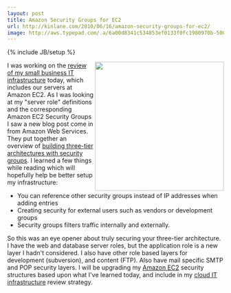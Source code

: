 ```yaml
---
layout: post
title: Amazon Security Groups for EC2
url: http://kinlane.com/2010/06/16/amazon-security-groups-for-ec2/
image: http://aws.typepad.com/.a/6a00d8341c534853ef0133f0fc1980970b-500wi
---
```

{% include JB/setup %}
<p>
     <img class="alignnone c1" title="Three-Tier Architecture with Amazon" src="http://aws.typepad.com/.a/6a00d8341c534853ef0133f0fc1980970b-500wi" alt="" width="300" align="right" />I was working on the <a href="http://www.kinlane.com/2010/06/small-business-it-review/">review of my small business IT infrastructure</a> today, which includes our servers at Amazon EC2. As I was looking at my "server role" definitions and the corresponding Amazon EC2 Security Groups I saw a new blog post come in from Amazon Web Services. They put together an overview of <a href="http://aws.typepad.com/aws/2010/06/building-three-tier-architectures-with-security-groups.html">building three-tier architectures with security groups</a>. I learned a few things while reading which will hopefully help be better setup my infrastructure:
</p>
<ul class="mainlist">
     <li>You can reference other security groups instead of IP addresses when adding entries
     </li>
     <li>Creating security for external users such as vendors or development groups
     </li>
     <li>Security groups filters traffic internally and externally.
     </li>
</ul>
<p>
     So this was an eye opener about truly securing your three-tier architecture. I have the web and database server roles, but the application role is a new layer I hadn't considered. I also have other role based layers for development (subversion), and content (FTP). Also have mail specific SMTP and POP security layers. I will be upgrading my <a href="http://www.kinlane.com/category/amazon/amazon-ec2/">Amazon EC2</a> security structures based upon what I've learned today, and include in my <a href="http://www.kinlane.com/2010/06/small-business-it-review/">cloud IT infrastructure</a> review strategy.
</p>
